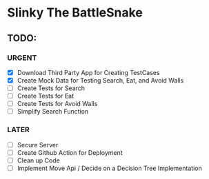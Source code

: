 # Slinky The BattleSnake

## TODO:

### URGENT

- [x] Download Third Party App for Creating TestCases
- [x] Create Mock Data for Testing Search, Eat, and Avoid Walls
- [ ] Create Tests for Search
- [ ] Create Tests for Eat
- [ ] Create Tests for Avoid Walls
- [ ] Simplify Search Function

### LATER

- [ ] Secure Server
- [ ] Create Github Action for Deployment
- [ ] Clean up Code
- [ ] Implement Move Api / Decide on a Decision Tree Implementation
